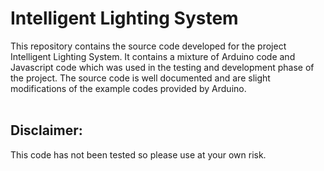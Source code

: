 # Intelligent Lighting System

This repository contains the source code developed for the project Intelligent Lighting System. It contains a mixture of Arduino code and Javascript code which was used in the testing and development phase of the project. The source code is well documented and are slight modifications of the example codes provided by Arduino.<br>
<br>
## Disclaimer:
This code has not been tested so please use at your own risk.

